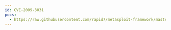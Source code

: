 ```yaml
---
id: CVE-2009-3031
pocs:
  - https://raw.githubusercontent.com/rapid7/metasploit-framework/master/modules/exploits/windows/browser/symantec_consoleutilities_browseandsavefile.rb
---
```

